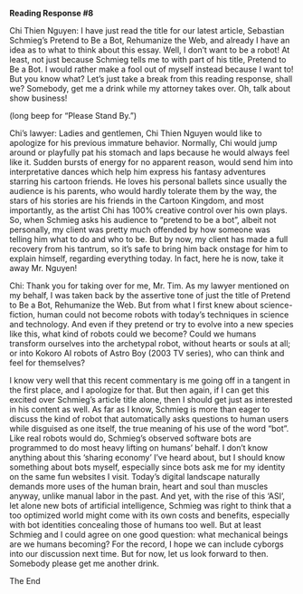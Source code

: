 **Reading Response #8**

Chi Thien Nguyen: I have just read the title for our latest article, Sebastian Schmieg’s Pretend to Be a Bot, Rehumanize the Web, and 
already I have an idea as to what to think about this essay. Well, I don’t want to be a robot! At least, not just because Schmieg tells me 
to with part of his title, Pretend to Be a Bot. I would rather make a fool out of myself instead because I want to! But you know what? 
Let’s just take a break from this reading response, shall we? Somebody, get me a drink while my attorney takes over. Oh, talk about 
show business!

(long beep for “Please Stand By.”)

Chi’s lawyer: Ladies and gentlemen, Chi Thien Nguyen would like to apologize for his previous immature behavior. Normally, Chi would jump 
around or playfully pat his stomach and laps because he would always feel like it. Sudden bursts of energy for no apparent reason, would 
send him into interpretative dances which help him express his fantasy adventures starring his cartoon friends. He loves his personal 
ballets since usually the audience is his parents, who would hardly tolerate them by the way, the stars of his stories are his friends in 
the Cartoon Kingdom, and most importantly, as the artist Chi has 100% creative control over his own plays. So, when Schmieg asks his 
audience to “pretend to be a bot”, albeit not personally, my client was pretty much offended by how someone was telling him what to do and 
who to be. But by now, my client has made a full recovery from his tantrum, so it’s safe to bring him back onstage for him to explain 
himself, regarding everything today. In fact, here he is now, take it away Mr. Nguyen!

Chi: Thank you for taking over for me, Mr. Tim. As my lawyer mentioned on my behalf, I was taken back by the assertive tone of just the 
title of Pretend to Be a Bot, Rehumanize the Web. But from what I first knew about science-fiction, human could not become robots with 
today’s techniques in science and technology. And even if they pretend or try to evolve into a new species like this, what kind of robots 
could we become? Could we humans transform ourselves into the archetypal robot, without hearts or souls at all; or into Kokoro AI robots 
of Astro Boy (2003 TV series), who can think and feel for themselves? 

I know very well that this recent commentary is me going off in a tangent in the first place, and I apologize for that. But then again, if 
I can get this excited over Schmieg’s article title alone, then I should get just as interested in his content as well. As far as I know, 
Schmieg is more than eager to discuss the kind of robot that automatically asks questions to human users while disguised as one itself, 
the true meaning of his use of the word “bot”. Like real robots would do, Schmieg’s observed software bots are programmed to do most heavy 
lifting on humans’ behalf. I don’t know anything about this ‘sharing economy’ I’ve heard about, but I should know something about bots 
myself, especially since bots ask me for my identity on the same fun websites I visit. Today’s digital landscape naturally demands more 
uses of the human brain, heart and soul than muscles anyway, unlike manual labor in the past. And yet, with the rise of this ‘ASI’, let 
alone new bots of artificial intelligence, Schmieg was right to think that a too optimized world might come with its own costs and benefits, 
especially with bot identities concealing those of humans too well. But at least Schmieg and I could agree on one good question: what 
mechanical beings are we humans becoming? For the record, I hope we can include cyborgs into our discussion next time. But for now, 
let us look forward to then. Somebody please get me another drink.

The End

